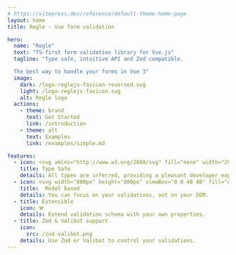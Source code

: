 ```yaml
---
# https://vitepress.dev/reference/default-theme-home-page
layout: home
title: Regle - Vue form validation

hero:
  name: "Regle"
  text: "TS-first form validation library for Vue.js"
  tagline: "Type safe, intuitive API and Zod compatible.

  The best way to handle your forms in Vue 3"
  image:
    dark: /logo-reglejs-favicon-reversed.svg
    light: /logo-reglejs-favicon.svg
    alt: Regle logo
  actions:
    - theme: brand
      text: Get Started
      link: /introduction
    - theme: alt
      text: Examples
      link: /examples/simple.md

features:
  - icon: <svg xmlns="http://www.w3.org/2000/svg" fill="none" width="200px" height="200px" viewBox="0 0 512 512"><rect fill="#3178c6" height="512" rx="50" width="512"/><rect fill="#3178c6" height="512" rx="50" width="512"/><path clip-rule="evenodd" d="m316.939 407.424v50.061c8.138 4.172 17.763 7.3 28.875 9.386s22.823 3.129 35.135 3.129c11.999 0 23.397-1.147 34.196-3.442 10.799-2.294 20.268-6.075 28.406-11.342 8.138-5.266 14.581-12.15 19.328-20.65s7.121-19.007 7.121-31.522c0-9.074-1.356-17.026-4.069-23.857s-6.625-12.906-11.738-18.225c-5.112-5.319-11.242-10.091-18.389-14.315s-15.207-8.213-24.18-11.967c-6.573-2.712-12.468-5.345-17.685-7.9-5.217-2.556-9.651-5.163-13.303-7.822-3.652-2.66-6.469-5.476-8.451-8.448-1.982-2.973-2.974-6.336-2.974-10.091 0-3.441.887-6.544 2.661-9.308s4.278-5.136 7.512-7.118c3.235-1.981 7.199-3.52 11.894-4.615 4.696-1.095 9.912-1.642 15.651-1.642 4.173 0 8.581.313 13.224.938 4.643.626 9.312 1.591 14.008 2.894 4.695 1.304 9.259 2.947 13.694 4.928 4.434 1.982 8.529 4.276 12.285 6.884v-46.776c-7.616-2.92-15.937-5.084-24.962-6.492s-19.381-2.112-31.066-2.112c-11.895 0-23.163 1.278-33.805 3.833s-20.006 6.544-28.093 11.967c-8.086 5.424-14.476 12.333-19.171 20.729-4.695 8.395-7.043 18.433-7.043 30.114 0 14.914 4.304 27.638 12.912 38.172 8.607 10.533 21.675 19.45 39.204 26.751 6.886 2.816 13.303 5.579 19.25 8.291s11.086 5.528 15.415 8.448c4.33 2.92 7.747 6.101 10.252 9.543 2.504 3.441 3.756 7.352 3.756 11.733 0 3.233-.783 6.231-2.348 8.995s-3.939 5.162-7.121 7.196-7.147 3.624-11.894 4.771c-4.748 1.148-10.303 1.721-16.668 1.721-10.851 0-21.597-1.903-32.24-5.71-10.642-3.806-20.502-9.516-29.579-17.13zm-84.159-123.342h64.22v-41.082h-179v41.082h63.906v182.918h50.874z" fill="#fff" fill-rule="evenodd"/><script xmlns=""/></svg>
    title: Type Safe
    details: All types are inferred, providing a pleasant developer experience.
  - icon: <svg width="800px" height="800px" viewBox="0 0 48 48" fill="none" xmlns="http://www.w3.org/2000/svg"><path d="M16 4C14 4 11 5 11 9C11 13 11 15 11 18C11 21 6 23 6 23C6 23 11 25 11 28C11 31 11 35 11 39C11 43 14 44 16 44" stroke="#048d62" stroke-width="4" stroke-linecap="round" stroke-linejoin="round"/><path d="M32 4C34 4 37 5 37 9C37 13 37 15 37 18C37 21 42 23 42 23C42 23 37 25 37 28C37 31 37 35 37 39C37 43 34 44 32 44" stroke="#048d62" stroke-width="4" stroke-linecap="round" stroke-linejoin="round"/></svg>
    title:  Model based
    details: You can focus on your validations, not on your DOM.
  - title: Extensible
    icon: 🪗
    details: Extend validation schema with your own properties.
  - title: Zod & Valibot support
    icon: 
      src: /zod-valibot.png
    details: Use Zod or Valibot to control your validations.
---
```


